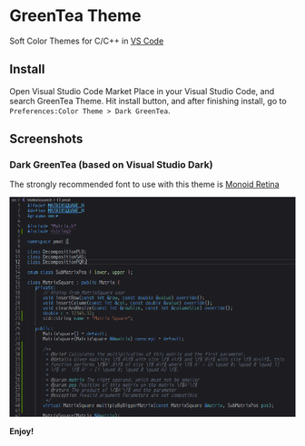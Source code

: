 # GreenTea Theme

Soft Color Themes for C/C++ in [VS Code](http://code.visualstudio.com)

## Install

Open Visual Studio Code Market Place in your Visual Studio Code, and search GreenTea Theme. Hit install button, and after finishing install, go to ``Preferences:Color Theme > Dark GreenTea``.

## Screenshots

### Dark GreenTea (based on Visual Studio Dark)

The strongly recommended font to use with this theme is [Monoid Retina](https://larsenwork.com/monoid/)

![darkGreenTea](./pictures/darkGreenTea.png)

**Enjoy!**
